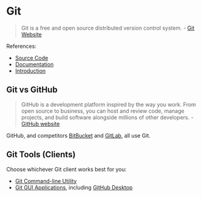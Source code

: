 # Git

> Git is a free and open source distributed version control system. - [Git Website](https://git-scm.com/)

References:

  + [Source Code](https://github.com/git/git)
  + [Documentation](https://git-scm.com/doc)
  + [Introduction](https://guides.github.com/introduction/flow/)

## Git vs GitHub

> GitHub is a development platform inspired by the way you work. From open source to business, you can host and review code, manage projects, and build software alongside millions of other developers. - [GitHub website](https://github.com/)

GitHub, and competitors [BitBucket](https://bitbucket.org/product) and [GitLab](https://about.gitlab.com/), all use Git.

## Git Tools (Clients)

Choose whichever Git client works best for you:

  + [Git Command-line Utility](cli.md)
  + [Git GUI Applications](https://git-scm.com/downloads/guis), including [GitHub Desktop](https://desktop.github.com/)

